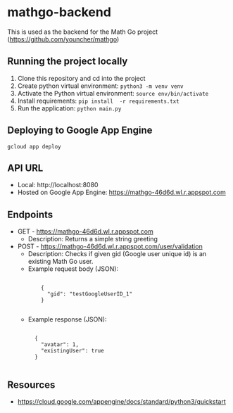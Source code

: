 # mathgo-backend
This is used as the backend for the Math Go project (https://github.com/youncher/mathgo)

## Running the project locally
1. Clone this repository and cd into the project
2. Create python virtual environment: `python3 -m venv venv`
3. Activate the Python virtual environment: `source env/bin/activate`
4. Install requirements: `pip install  -r requirements.txt`
5. Run the application: `python main.py`

## Deploying to Google App Engine
`gcloud app deploy`

## API URL
* Local: http://localhost:8080
* Hosted on Google App Engine: https://mathgo-46d6d.wl.r.appspot.com

## Endpoints
* GET - https://mathgo-46d6d.wl.r.appspot.com
  * Description: Returns a simple string greeting
* POST - https://mathgo-46d6d.wl.r.appspot.com/user/validation
  * Description: Checks if given gid (Google user unique id) is an existing Math Go user.
  * Example request body (JSON):
      <pre><code>
        {
          "gid": "testGoogleUserID_1"
        }
      </code></pre>
  * Example response (JSON):
    <pre><code>
      {
        "avatar": 1, 
        "existingUser": true
      }
      </code></pre>
## Resources
* https://cloud.google.com/appengine/docs/standard/python3/quickstart
